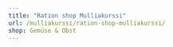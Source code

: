 ```yaml
---
title: "Ration shop Mulliakurssi"
url: /mulliakurssi/ration-shop-mulliakurssi/
shop: Gemüse & Obst
---
```

